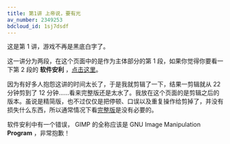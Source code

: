 ```yaml
---
title: 第1讲 上帝说，要有光
av_number: 2349253
bdcloud_id: 1sj7dsdf
---
```


这是第 1 讲，游戏不再是黑底白字了。

这一讲分为两段，在这个页面中的是作为主体部分的第 1 段，如果你觉得你要看一下第 2 段的 **软件安利** ，[点击这里](http://www.bilibili.com/video/av2336753/index_2.html)。

因为有好多人抱怨这讲的时间太长了，于是我就剪辑了一下，结果一剪辑就从 22 分钟剪到了 12 分钟……看来完整版还是太水了。我放在这个页面的是剪辑之后的版本。虽说是精简版，也不过仅仅是把停顿、口误以及重复操作给剪掉了，并没有损失什么东西，所以通常情况下看[完整版](http://www.bilibili.com/video/av2336753/)是没有必要的。

软件安利中有一个错误， GIMP 的全称应该是 GNU Image Manipulation **Program** ，非常抱歉！
